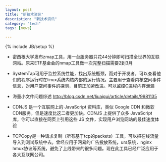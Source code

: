 ```yaml
---
layout: post
title: "新技术资讯"
description: "新技术资讯"
category: "tech"
tags: [news]

---
```

{% include JB/setup %}

- 密西根大学发布zmap工具，用一台服务器只花44分钟即可扫描全世界的互联网站。原来ETF基金会的nmap工具做一次完整扫描需要2到3月

- SystemTap可用于监控系统性能，找出系统瓶颈，而对于开发者，可以查看他们的程序运行时在linux系统内核内部的运行情况。主要用于查看内核空间事件信息，对用户空间事件的探测，目前正加紧改进。可以监控C进程内存泄漏

- 海量小文件问题综述 http://blog.csdn.net/liuaigui/article/details/9981135

- CDNJS 是一个互联网上的 JavaScript 资料库，类似 Google CDN 和微软CDN服务，但是速度比这二者更加快。CDNJS 上提供了众多 JavaScript 库，你可以直接在网页上引用这些 JS 文件，实现用户浏览网站的最佳速度体验 

- TCPCopy是一种请求复制（所有基于tcp的packets）工具，可以把在线流量导入到测试系统中去。曾经应用于网易的广告投放系统，urs系统，nginx hmux协议等系统，避免了上线带来的很多问题。现在此工具已经广泛应用于各大互联网公司。

